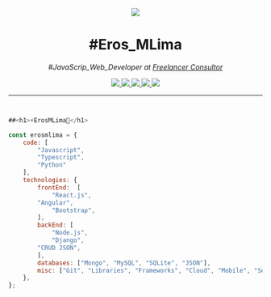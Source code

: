 
<p align="center">
    <img windth="470" src="https://i.pinimg.com/originals/30/b8/17/30b8174c6f1a07e0af9bcf41fec3a5f5.gif">
</p>




<h1 align="center">#Eros_MLima</h1></center>
<p align="center"><em>#JavaScrip_Web_Developer at <a href="http://www.freelancer_consuntor.com">Freelancer Consultor</a> 
</em></p>

<p align="center">
<a href="mailto:website4creators@gmail.com">
<img src="https://img.shields.io/badge/Gmail-D14815?style=for-the-badge&logo=gmail&logoColor=white"/>
</a><a href="https://erosmlima.herokuapp.com">
<img src="https://img.shields.io/badge/WebProfile-25D366?style=for-the-badge&color=purple"/>
</a><a href="https://www.linkedin.com/in/%E2%9A%A1%EF%B8%8Feros-m-lima-57a405198/">
<img src="https://img.shields.io/badge/LinkedIn-0077B5?style=for-the-badge&logo=linkedin&logoColor=white"/>
</a><a href="https://www.hackerrank.com/website4creators">
<img src="https://img.shields.io/badge/HackerRank-25D366?style=for-the-badge&logo=hackerrank&logoColor=green&color=black">
</a><a href="https://www.npmjs.com/settings/erosmlima/packages">
<img src="https://img.shields.io/badge/npm-CB3837?style=for-the-badge&logo=npm&logoColor=white"/>
</a>
</p>

--- 

```javascript 


##<h1>⚡️ErosMLima🤖</h1> 

const erosmlima = {
    code: [
        "Javascript",
        "Typescript",
        "Python"
    ],
    technologies: {
        frontEnd:  [
            "React.js",
	    "Angular",
            "Bootstrap",
        ],
        backEnd: [
            "Node.js",
            "Django",
	    "CRUD JSON",
        ],
        databases: ["Mongo", "MySQL", "SQLite", "JSON"],
        misc: ["Git", "Libraries", "Frameworks", "Cloud", "Mobile", "Servers", "DB", "PWA"]
    },
};
